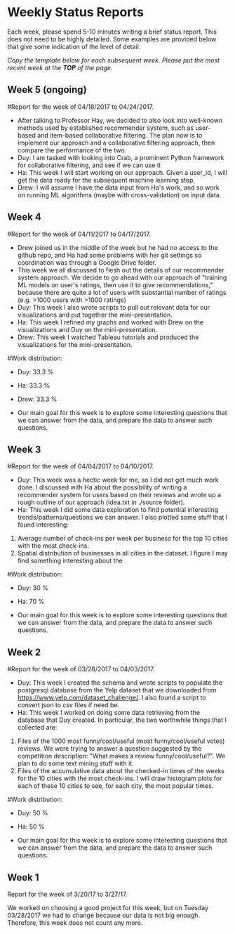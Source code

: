 # Weekly Status Reports

Each week, please spend 5-10 minutes writing a brief status report.  This does not need to be highly detailed. Some examples are provided below that give some indication of the level of detail.

*Copy the template below for each subsequent week.  Please put the most recent week at the **TOP** of the page.*

## Week 5 (ongoing)

#Report for the week of 04/18/2017 to 04/24/2017.
* After talking to Professor Hay, we decided to also look into well-known methods used by established recommender system, such as user-based and item-based collaborative filtering. The plan now is to implement our approach and a collaborative filtering approach, then compare the performance of the two.
* Duy: I am tasked with looking into Crab, a prominent Python framework for collaborative filtering, and see if we can use it
* Ha: This week I will start working on our approach. Given a user_id, I will get the data ready for the subsequent machine learning step.
* Drew: I will assume I have the data input from Ha's work, and so work on running ML algorithms (maybe with cross-validation) on input data.

## Week 4

#Report for the week of 04/11/2017 to 04/17/2017.
* Drew joined us in the middle of the week but he had no access to the github repo, and Ha had some problems with her git settings so coordination was through a Google Drive folder.
* This week we all discussed to flesh out the details of our recommender system approach. We decide to go ahead with our approach of "training ML models on user's ratings, then use it to give recommendations," because there are quite a lot of users with substantial number of ratings (e.g. >1000 users with >1000 ratings)
* Duy: This week I also wrote scripts to pull out relevant data for our visualizations and put together the mini-presentation.
* Ha: This week I refined my graphs and worked with Drew on the visualizations and Duy on the mini-presentation.
* Drew: This week I watched Tableau tutorials and produced the visualizations for the mini-presentation.

#Work distribution:
* Duy: 33.3 %
* Ha: 33.3 %
* Drew: 33.3 %

* Our main goal for this week is to explore some interesting questions that we can answer from the data, and prepare the data to answer such questions.

## Week 3

#Report for the week of 04/04/2017 to 04/10/2017.
* Duy: This week was a hectic week for me, so I did not get much work done. I discussed with Ha about the possibility of writing a recommender system for users based on their reviews and wrote up a rough outline of our approach (idea.txt in ./source folder).
* Ha: This week I did some data exploration to find potential interesting trends/patterns/questions we can answer. I also plotted some stuff that I found interesting:
1. Average number of check-ins per week per business for the top 10 cities with the most check-ins.
2. Spatial distribution of businesses in all cities in the dataset. I figure I may find something interesting about the 

#Work distribution:
* Duy: 30 %
* Ha: 70 %

* Our main goal for this week is to explore some interesting questions that we can answer from the data, and prepare the data to answer such questions.

## Week 2

#Report for the week of 03/28/2017 to 04/03/2017.
* Duy: This week I created the schema and wrote scripts to populate the postgresql database from the Yelp dataset that we downloaded from https://www.yelp.com/dataset_challenge/. I also found a script to convert json to csv files if need be.
* Ha: This week I worked on doing some data retrieving from the database that Duy created. In particular, the two worthwhile things that I collected are:
1. Files of the 1000 most funny/cool/useful (most funny/cool/useful votes) reviews. We were trying to answer a question suggested by the competition
description: "What makes a review funny/cool/useful?". We plan to do some text mining stuff with it.
2. Files of the accumulative data about the checked-in times of the weeks for the 10 cities with the most check-ins. I will draw histogram plots for each of these 10 cities to see, for each city, the most popular times.

#Work distribution:
* Duy: 50 %
* Ha: 50 %

* Our main goal for this week is to explore some interesting questions that we can answer from the data, and prepare the data to answer such questions.

## Week 1

Report for the week of 3/20/17 to 3/27/17.

We worked on choosing a good project for this week, but on Tuesday 03/28/2017 we had to change because our data is not big enough. Therefore, this week does not count any more.
